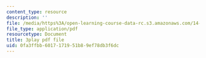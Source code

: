```yaml
---
content_type: resource
description: ''
file: /media/https%3A/open-learning-course-data-rc.s3.amazonaws.com/14-01-principles-of-microeconomics-fall-2018/0fa3ffbb6017171951b89ef78db3f6dc_jHEPQpSKdbg.pdf
file_type: application/pdf
resourcetype: Document
title: 3play pdf file
uid: 0fa3ffbb-6017-1719-51b8-9ef78db3f6dc
---
```

